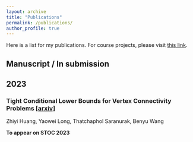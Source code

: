 ```yaml
---
layout: archive
title: "Publications"
permalink: /publications/
author_profile: true
---
```


Here is a list for my publications. For course projects, please visit [this link](/../posts/2023/1/course-pj/).

## Manuscript / In submission

## 2023

### Tight Conditional Lower Bounds for Vertex Connectivity Problems [[arxiv]](https://arxiv.org/abs/2212.00359)

Zhiyi Huang, Yaowei Long, Thatchaphol Saranurak, Benyu Wang

**To appear on STOC 2023**

